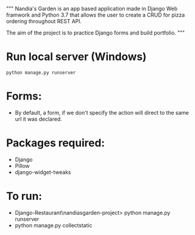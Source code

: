"""
Nandia's Garden is an app based application made in Django Web framwork and Python 3.7 that allows the user to create a CRUD for pizza ordering throughout REST API.

The aim of the project is to practice Django forms and build portfolio.
"""

# Run local server (Windows)
```python manage.py runserver```
# Forms:
 * By default, a form, if we don't specify the action will direct to the same url it was declared.

# Packages required:
- Django
- Pillow
- django-widget-tweaks

# To run:
 - Django-Restaurant\nandiasgarden-project> python manage.py runserver
 - python manage.py collectstatic